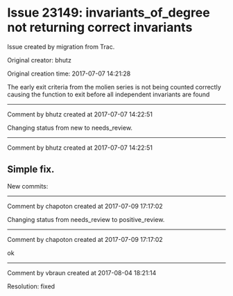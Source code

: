 # Issue 23149: invariants_of_degree not returning correct invariants

Issue created by migration from Trac.

Original creator: bhutz

Original creation time: 2017-07-07 14:21:28

The early exit criteria from the molien series is not being counted correctly causing the function to exit before all independent invariants are found


---

Comment by bhutz created at 2017-07-07 14:22:51

Changing status from new to needs_review.


---

Comment by bhutz created at 2017-07-07 14:22:51

Simple fix.
----
New commits:


---

Comment by chapoton created at 2017-07-09 17:17:02

Changing status from needs_review to positive_review.


---

Comment by chapoton created at 2017-07-09 17:17:02

ok


---

Comment by vbraun created at 2017-08-04 18:21:14

Resolution: fixed
